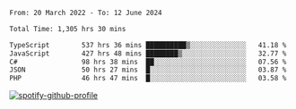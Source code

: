 <!--START_SECTION:waka-->

```txt
From: 20 March 2022 - To: 12 June 2024

Total Time: 1,305 hrs 30 mins

TypeScript        537 hrs 36 mins ██████████▒░░░░░░░░░░░░░░   41.18 %
JavaScript        427 hrs 48 mins ████████▒░░░░░░░░░░░░░░░░   32.77 %
C#                98 hrs 38 mins  ██░░░░░░░░░░░░░░░░░░░░░░░   07.56 %
JSON              50 hrs 27 mins  █░░░░░░░░░░░░░░░░░░░░░░░░   03.87 %
PHP               46 hrs 47 mins  █░░░░░░░░░░░░░░░░░░░░░░░░   03.58 %
```

<!--END_SECTION:waka-->
[![spotify-github-profile](https://spotify-github-profile.vercel.app/api/view?uid=c00zprrvy9xiloa9qnco3hmng&cover_image=true&theme=novatorem&show_offline=false&background_color=121212&bar_color=53b14f&bar_color_cover=false)](https://spotify-github-profile.vercel.app/api/view?uid=c00zprrvy9xiloa9qnco3hmng&redirect=true)



